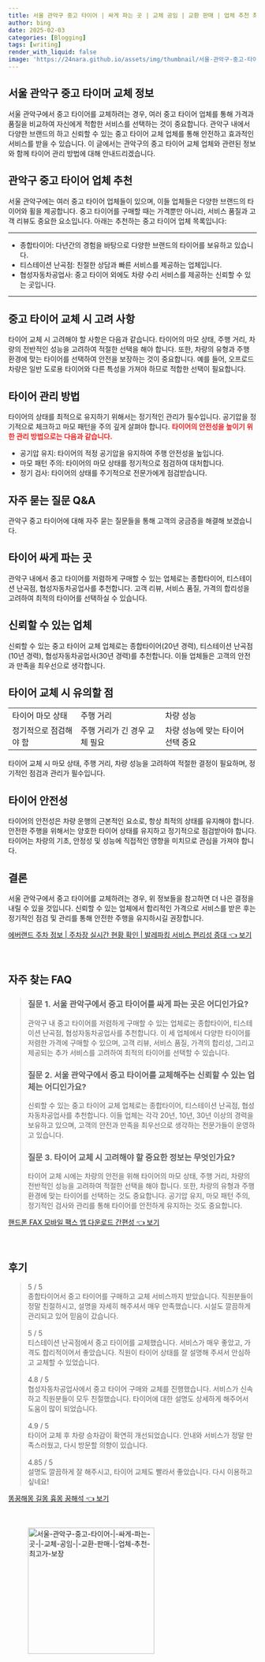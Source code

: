 ```yaml
---
title: 서울 관악구 중고 타이어 | 싸게 파는 곳 | 교체 공임 | 교환 판매 | 업체 추천 최고가 보장
author: bing
date: 2025-02-03
categories: [Blogging]
tags: [writing]
render_with_liquid: false
image: 'https://24nara.github.io/assets/img/thumbnail/서울-관악구-중고-타이어-|-싸게-파는-곳-|-교체-공임-|-교환-판매-|-업체-추천-최고가-보장.webp'
---
```



<h2 id='중고 타이어 교체 정보'>서울 관악구 중고 타이머 교체 정보</h2>

<p>서울 관악구에서 중고 타이어를 교체하려는 경우, 여러 중고 타이어 업체를 통해 가격과 품질을 비교하여 자신에게 적합한 서비스를 선택하는 것이 중요합니다. 관악구 내에서 다양한 브랜드의 하고 신뢰할 수 있는 중고 타이어 교체 업체를 통해 안전하고 효과적인 서비스를 받을 수 있습니다. 이 글에서는 관악구의 중고 타이어 교체 업체와 관련된 정보와 함께 타이어 관리 방법에 대해 안내드리겠습니다.</p>

<h2 id='관악구 중고 타이어 업체'>관악구 중고 타이어 업체 추천</h2>

<p>서울 관악구에는 여러 중고 타이어 업체들이 있으며, 이들 업체들은 다양한 브랜드의 타이어와 휠을 제공합니다. 중고 타이어를 구매할 때는 가격뿐만 아니라, 서비스 품질과 고객 리뷰도 중요한 요소입니다. 아래는 추천하는 중고 타이어 업체 목록입니다:</p>

<hr />

<ul>
    <li>종합타이어: 다년간의 경험을 바탕으로 다양한 브랜드의 타이어를 보유하고 있습니다.</li>
    <li>티스테이션 난곡점: 친절한 상담과 빠른 서비스를 제공하는 업체입니다.</li>
    <li>협성자동차공업사: 중고 타이어 외에도 차량 수리 서비스를 제공하는 신뢰할 수 있는 곳입니다.</li>
</ul>

<hr />

<h2 id='중고 타이어 교체 시 고려 사항'>중고 타이어 교체 시 고려 사항</h2>

<p>타이어 교체 시 고려해야 할 사항은 다음과 같습니다. 타이어의 마모 상태, 주행 거리, 차량의 전반적인 성능을 고려하여 적절한 선택을 해야 합니다. 또한, 차량의 유형과 주행 환경에 맞는 타이어를 선택하여 안전을 보장하는 것이 중요합니다. 예를 들어, 오프로드 차량은 일반 도로용 타이어와 다른 특성을 가져야 하므로 적합한 선택이 필요합니다.</p>

<h2 id='타이어 관리 방법'>타이어 관리 방법</h2>

<p>타이어의 상태를 최적으로 유지하기 위해서는 정기적인 관리가 필수입니다. 공기압을 정기적으로 체크하고 마모 패턴을 주의 깊게 살펴야 합니다. <b><span style="color: #ee2323;">타이어의 안전성을 높이기 위한 관리 방법으로는 다음과 같습니다.</span></b></p>

<ul>
    <li>공기압 유지: 타이어의 적정 공기압을 유지하여 주행 안전성을 높입니다.</li>
    <li>마모 패턴 주의: 타이어의 마모 상태를 정기적으로 점검하여 대처합니다.</li>
    <li>정기 검사: 타이어의 상태를 주기적으로 전문가에게 점검받습니다.</li>
</ul>

<h2 id='자주 묻는 질문'>자주 묻는 질문 Q&A</h2>

<p>관악구 중고 타이어에 대해 자주 묻는 질문들을 통해 고객의 궁금증을 해결해 보겠습니다.</p>

<h2 id='타이어 싸게 파는 곳'>타이어 싸게 파는 곳</h2>

<p>관악구 내에서 중고 타이어를 저렴하게 구매할 수 있는 업체로는 종합타이어, 티스테이션 난곡점, 협성자동차공업사를 추천합니다. 고객 리뷰, 서비스 품질, 가격의 합리성을 고려하여 최적의 타이어를 선택하실 수 있습니다.</p>

<h2 id='신뢰할 수 있는 업체'>신뢰할 수 있는 업체</h2>

<p>신뢰할 수 있는 중고 타이어 교체 업체로는 종합타이어(20년 경력), 티스테이션 난곡점(10년 경력), 협성자동차공업사(30년 경력)를 추천합니다. 이들 업체들은 고객의 안전과 만족을 최우선으로 생각합니다.</p>

<h2 id='타이어 교체 시 정보'>타이어 교체 시 유의할 점</h2>

<table>
    <tr>
        <td>타이어 마모 상태</td>
        <td>주행 거리</td>
        <td>차량 성능</td>
    </tr>
    <tr>
        <td>정기적으로 점검해야 함</td>
        <td>주행 거리가 긴 경우 교체 필요</td>
        <td>차량 성능에 맞는 타이어 선택 중요</td>
    </tr>
</table>

<p>타이어 교체 시 마모 상태, 주행 거리, 차량 성능을 고려하여 적절한 결정이 필요하며, 정기적인 점검과 관리가 필수입니다.</p>

<h2 id='타이어 안전성'>타이어 안전성</h2>

<p>타이어의 안전성은 차량 운행의 근본적인 요소로, 항상 최적의 상태를 유지해야 합니다. 안전한 주행을 위해서는 양호한 타이어 상태를 유지하고 정기적으로 점검받아야 합니다. 타이어는 차량의 기초, 안정성 및 성능에 직접적인 영향을 미치므로 관심을 가져야 합니다.</p>

<h2 id='결론'>결론</h2>

<p>서울 관악구에서 중고 타이어를 교체하려는 경우, 위 정보들을 참고하면 더 나은 결정을 내릴 수 있을 것입니다. 신뢰할 수 있는 업체에서 합리적인 가격으로 서비스를 받은 후는 정기적인 점검 및 관리를 통해 안전한 주행을 유지하시길 권장합니다.</p>


<p><a class="click-button" title="에버랜드 주차 정보 | 주차장 실시간 현황 확인 | 발레파킹 서비스 편리성 증대" href="https://24nara.github.io/posts/%EC%97%90%EB%B2%84%EB%9E%9C%EB%93%9C-%EC%A3%BC%EC%B0%A8-%EC%A0%95%EB%B3%B4-%EC%A3%BC%EC%B0%A8%EC%9E%A5-%EC%8B%A4%EC%8B%9C%EA%B0%84-%ED%98%84%ED%99%A9-%ED%99%95%EC%9D%B8-%EB%B0%9C%EB%A0%88%ED%8C%8C%ED%82%B9-%EC%84%9C%EB%B9%84%EC%8A%A4-%ED%8E%B8%EB%A6%AC%EC%84%B1-%EC%A6%9D%EB%8C%80/" rel="dofollow">에버랜드 주차 정보 | 주차장 실시간 현황 확인 | 발레파킹 서비스 편리성 증대 👈 보기</a></p><br>
<h2 id='자주_찾는_FAQ'>자주 찾는 FAQ</h2>
<div itemscope="" itemtype="https://schema.org/FAQPage">
<blockquote>
<div itemscope="" itemprop="mainEntity" itemtype="https://schema.org/Question">
<h3 itemprop="name">질문 1. 서울 관악구에서 중고 타이어를 싸게 파는 곳은 어디인가요?</h3>
<div itemscope="" itemprop="acceptedAnswer" itemtype="https://schema.org/Answer">
<span itemprop="text">
<p>관악구 내 중고 타이어를 저렴하게 구매할 수 있는 업체로는 종합타이어, 티스테이션 난곡점, 협성자동차공업사를 추천합니다. 이 세 업체에서 다양한 타이어를 저렴한 가격에 구매할 수 있으며, 고객 리뷰, 서비스 품질, 가격의 합리성, 그리고 제공되는 추가 서비스를 고려하여 최적의 타이어를 선택할 수 있습니다.</p>
</span>
</div>
</div>
<div itemscope="" itemprop="mainEntity" itemtype="https://schema.org/Question">
<h3 itemprop="name">질문 2. 서울 관악구에서 중고 타이어를 교체해주는 신뢰할 수 있는 업체는 어디인가요?</h3>
<div itemscope="" itemprop="acceptedAnswer" itemtype="https://schema.org/Answer">
<span itemprop="text">
<p>신뢰할 수 있는 중고 타이어 교체 업체로는 종합타이어, 티스테이션 난곡점, 협성자동차공업사를 추천합니다. 이들 업체는 각각 20년, 10년, 30년 이상의 경력을 보유하고 있으며, 고객의 안전과 만족을 최우선으로 생각하는 전문가들이 운영하고 있습니다.</p>
</span>
</div>
</div>
<div itemscope="" itemprop="mainEntity" itemtype="https://schema.org/Question">
<h3 itemprop="name">질문 3. 타이어 교체 시 고려해야 할 중요한 정보는 무엇인가요?</h3>
<div itemscope="" itemprop="acceptedAnswer" itemtype="https://schema.org/Answer">
<span itemprop="text">
<p>타이어 교체 시에는 차량의 안전을 위해 타이어의 마모 상태, 주행 거리, 차량의 전반적인 성능을 고려하여 적절한 선택을 해야 합니다. 또한, 차량의 유형과 주행 환경에 맞는 타이어를 선택하는 것도 중요합니다. 공기압 유지, 마모 패턴 주의, 정기적인 검사와 관리를 통해 타이어를 안전하게 유지하는 것도 중요합니다.</p>
</span>
</div>
</div>
</blockquote>
</div>
<p><a class="click-button" title="핸드폰 FAX 모바일 팩스 앱 다운로드 간편성" href="https://24nara.github.io/posts/%ED%95%B8%EB%93%9C%ED%8F%B0-FAX-%EB%AA%A8%EB%B0%94%EC%9D%BC-%ED%8C%A9%EC%8A%A4-%EC%95%B1-%EB%8B%A4%EC%9A%B4%EB%A1%9C%EB%93%9C-%EA%B0%84%ED%8E%B8%EC%84%B1/" rel="dofollow">핸드폰 FAX 모바일 팩스 앱 다운로드 간편성 👈 보기</a></p><br>
<h2 id='후기'>후기</h2>
<div itemscope itemtype="https://schema.org/Product">
  <blockquote>
  <div itemprop="review" itemscope itemtype="https://schema.org/Review">
      <div itemprop="reviewRating" itemscope itemtype="https://schema.org/Rating"> <span itemprop="ratingValue">5</span> / <span itemprop="bestRating">5</span> </div>
      <span itemprop="reviewBody">종합타이어서 중고 타이어를 구매하고 교체 서비스까지 받았습니다. 직원분들이 정말 친절하시고, 설명을 자세히 해주셔서 매우 만족했습니다. 시설도 깔끔하게 관리되고 있어 믿음이 갔습니다.</span>
  </div>
  <br>
  <div itemprop="review" itemscope itemtype="https://schema.org/Review">
      <div itemprop="reviewRating" itemscope itemtype="https://schema.org/Rating"> <span itemprop="ratingValue">5</span> / <span itemprop="bestRating">5</span> </div>
      <span itemprop="reviewBody">티스테이션 난곡점에서 중고 타이어를 교체했습니다. 서비스가 매우 좋았고, 가격도 합리적이어서 좋았습니다. 직원이 타이어 상태를 잘 설명해 주셔서 안심하고 교체할 수 있었습니다.</span>
  </div>
  <br>
  <div itemprop="review" itemscope itemtype="https://schema.org/Review">
      <div itemprop="reviewRating" itemscope itemtype="https://schema.org/Rating"> <span itemprop="ratingValue">4.8</span> / <span itemprop="bestRating">5</span> </div>
      <span itemprop="reviewBody">협성자동차공업사에서 중고 타이어 구매와 교체를 진행했습니다. 서비스가 신속하고 직원분들이 모두 친절했습니다. 타이어에 대한 설명도 상세하게 해주어서 도움이 많이 되었습니다.</span>
  </div>
  <br>
  <div itemprop="review" itemscope itemtype="https://schema.org/Review">
      <div itemprop="reviewRating" itemscope itemtype="https://schema.org/Rating"> <span itemprop="ratingValue">4.9</span> / <span itemprop="bestRating">5</span> </div>
      <span itemprop="reviewBody">타이어 교체 후 차량 승차감이 확연히 개선되었습니다. 안내와 서비스가 정말 만족스러웠고, 다시 방문할 의향이 있습니다.</span>
  </div>
  <br>
  <div itemprop="review" itemscope itemtype="https://schema.org/Review">
      <div itemprop="reviewRating" itemscope itemtype="https://schema.org/Rating"> <span itemprop="ratingValue">4.85</span> / <span itemprop="bestRating">5</span> </div>
      <span itemprop="reviewBody">설명도 깔끔하게 잘 해주시고, 타이어 교체도 빨라서 좋았습니다. 다시 이용하고 싶네요!</span>
  </div>
  </blockquote>
</div>
<p><a class="click-button" title="똥꿈해몽 길몽 흉몽 꿈해석" href="https://24nara.github.io/posts/%EB%98%A5%EA%BF%88%ED%95%B4%EB%AA%BD-%EA%B8%B8%EB%AA%BD-%ED%9D%89%EB%AA%BD-%EA%BF%88%ED%95%B4%EC%84%9D/" rel="dofollow">똥꿈해몽 길몽 흉몽 꿈해석 👈 보기</a></p><br>
<figure class="image"><img src="https://24nara.github.io/assets/img/thumbnail/서울-관악구-중고-타이어-|-싸게-파는-곳-|-교체-공임-|-교환-판매-|-업체-추천-최고가-보장.webp" alt="서울-관악구-중고-타이어-|-싸게-파는-곳-|-교체-공임-|-교환-판매-|-업체-추천-최고가-보장" width="256" height="256"></figure>